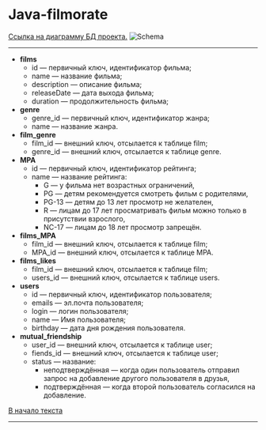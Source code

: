 # Java-filmorate
<a id="anchor"></a>
[Ссылка на диаграмму БД проекта.](https://dbdiagram.io/d/63e0b47b296d97641d7eac70)
![Schema](https://user-images.githubusercontent.com/104847507/217567130-c147f802-8e91-41b2-8603-cf4199cf79a0.png)


***
* __films__
  * id — первичный ключ, идентификатор фильма;
  * name — название фильма;
  * description — описание фильма;
  * releaseDate — дата выхода фильма;
  * duration — продолжительность фильма;
* __genre__
    * genre_id — первичный ключ, идентификатор жанра;
    * name — название жанра.
* __film_genre__
    * film_id — внешний ключ, отсылается к таблице film;
    * genre_id — внешний ключ, отсылается к таблице genre.
* __MPA__
    * id — первичный ключ, идентификатор рейтинга;
    * name — название рейтинга:
       * G — у фильма нет возрастных ограничений,
       * PG — детям рекомендуется смотреть фильм с родителями,
       * PG-13 — детям до 13 лет просмотр не желателен,
       * R — лицам до 17 лет просматривать фильм можно только в присутствии взрослого,
       * NC-17 — лицам до 18 лет просмотр запрещён.
* __films_MPA__
    * film_id — внешний ключ, отсылается к таблице film;
    * MPA_id — внешний ключ, отсылается к таблице MPA.
* __films_likes__
    * film_id — внешний ключ, отсылается к таблице film;
    * users_id — внешний ключ, отсылается к таблице users.
* __users__
    * id — первичный ключ, идентификатор пользователя;
    * emails — эл.почта пользователя;
    * login — логин пользователя;
    * name — Имя пользователя;
    * birthday — дата дня рождения пользователя.
* __mutual_friendship__
    * user_id — внешний ключ, отсылается к таблице user;
    * fiends_id — внешний ключ, отсылается к таблице user;
    * status — название:
        * неподтверждённая — когда один пользователь отправил запрос на добавление другого пользователя в друзья,
        * подтверждённая — когда второй пользователь согласился на добавление.

[В начало текста](#anchor)
***
